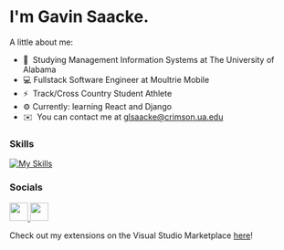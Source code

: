 I'm Gavin Saacke.
=============================

A little about me:

* 📖  Studying Management Information Systems at The University of Alabama
* 💻   Fullstack Software Engineer at Moultrie Mobile
* ⚡  Track/Cross Country Student Athlete
* ⚙️ Currently: learning React and Django
* ✉️  You can contact me at [glsaacke@crimson.ua.edu](mailto:glsaacke@crimson.ua.edu)


### Skills


[![My Skills](https://skillicons.dev/icons?i=cs,dotnet,js,react,html,css,py,django,mysql)](https://skillicons.dev)


### Socials

<p align="left"> <a href="https://www.github.com/glsaacke" target="_blank" rel="noreferrer"> <picture> <source media="(prefers-color-scheme: dark)" srcset="https://raw.githubusercontent.com/danielcranney/readme-generator/main/public/icons/socials/github-dark.svg" /> <source media="(prefers-color-scheme: light)" srcset="https://raw.githubusercontent.com/danielcranney/readme-generator/main/public/icons/socials/github.svg" /> <img src="https://raw.githubusercontent.com/danielcranney/readme-generator/main/public/icons/socials/github.svg" width="32" height="32" /> </picture> </a> <a href="https://www.linkedin.com/in/gavinsaacke/" target="_blank" rel="noreferrer"> <picture> <source media="(prefers-color-scheme: dark)" srcset="https://raw.githubusercontent.com/danielcranney/readme-generator/main/public/icons/socials/linkedin-dark.svg" /> <source media="(prefers-color-scheme: light)" srcset="https://raw.githubusercontent.com/danielcranney/readme-generator/main/public/icons/socials/linkedin.svg" /> <img src="https://raw.githubusercontent.com/danielcranney/readme-generator/main/public/icons/socials/linkedin.svg" width="32" height="32" /> </picture> </a></p>

Check out my extensions on the Visual Studio Marketplace [here](https://marketplace.visualstudio.com/publishers/glsaacke)!
